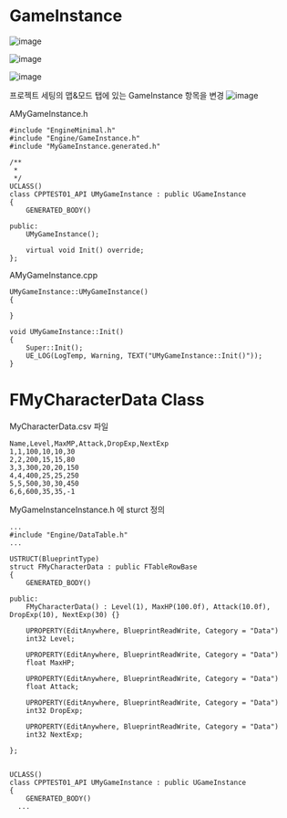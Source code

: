 # GameInstance

![image](https://user-images.githubusercontent.com/29656900/186420018-978d55a4-633a-4527-9b97-3408f2f71cef.png)

![image](https://user-images.githubusercontent.com/29656900/186420172-b3b8bd30-67b1-4a12-9f04-302521dff340.png)

![image](https://user-images.githubusercontent.com/29656900/186420262-a5998fe3-b774-4026-b92e-cd61498cc679.png)

프로젝트 세팅의 맵&모드 탭에 있는 GameInstance 항목을 변경
![image](https://user-images.githubusercontent.com/29656900/186420725-1633c23c-ca82-4e35-9271-c663d0d27179.png)



AMyGameInstance.h
```
#include "EngineMinimal.h"
#include "Engine/GameInstance.h"
#include "MyGameInstance.generated.h"

/**
 * 
 */
UCLASS()
class CPPTEST01_API UMyGameInstance : public UGameInstance
{
	GENERATED_BODY()
	
public:
	UMyGameInstance();

	virtual void Init() override;
};
```

AMyGameInstance.cpp
```
UMyGameInstance::UMyGameInstance()
{

}

void UMyGameInstance::Init()
{
	Super::Init();
	UE_LOG(LogTemp, Warning, TEXT("UMyGameInstance::Init()"));
}

```

# FMyCharacterData Class
MyCharacterData.csv 파일
```
Name,Level,MaxMP,Attack,DropExp,NextExp
1,1,100,10,10,30
2,2,200,15,15,80
3,3,300,20,20,150
4,4,400,25,25,250
5,5,500,30,30,450
6,6,600,35,35,-1
```

MyGameInstanceInstance.h 에 sturct 정의

```
...
#include "Engine/DataTable.h"
...

USTRUCT(BlueprintType)
struct FMyCharacterData : public FTableRowBase
{
	GENERATED_BODY()

public:
	FMyCharacterData() : Level(1), MaxHP(100.0f), Attack(10.0f), DropExp(10), NextExp(30) {}

	UPROPERTY(EditAnywhere, BlueprintReadWrite, Category = "Data")
	int32 Level;

	UPROPERTY(EditAnywhere, BlueprintReadWrite, Category = "Data")
	float MaxHP;

	UPROPERTY(EditAnywhere, BlueprintReadWrite, Category = "Data")
	float Attack;

	UPROPERTY(EditAnywhere, BlueprintReadWrite, Category = "Data")
	int32 DropExp;

	UPROPERTY(EditAnywhere, BlueprintReadWrite, Category = "Data")
	int32 NextExp;

};


UCLASS()
class CPPTEST01_API UMyGameInstance : public UGameInstance
{
	GENERATED_BODY()
  ...
```
